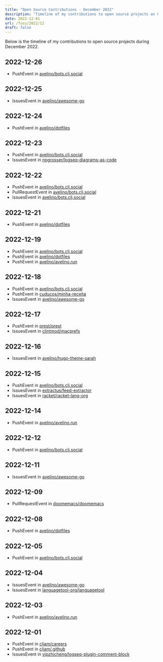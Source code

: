 ```yaml
---
title: "Open Source Contributions - December 2022"
description: "Timeline of my contributions to open source projects on GitHub during December 2022."
date: 2022-12-01
url: /foss/2022/12
draft: false
---
```


Below is the timeline of my contributions to open source projects during December 2022.

## 2022-12-26

- PushEvent in [avelino/bots.clj.social](https://github.com/avelino/bots.clj.social)

## 2022-12-25

- IssuesEvent in [avelino/awesome-go](https://github.com/avelino/awesome-go)

## 2022-12-24

- PushEvent in [avelino/dotfiles](https://github.com/avelino/dotfiles)

## 2022-12-23

- PushEvent in [avelino/bots.clj.social](https://github.com/avelino/bots.clj.social)
- IssuesEvent in [npgrosser/logseq-diagrams-as-code](https://github.com/npgrosser/logseq-diagrams-as-code)

## 2022-12-22

- PushEvent in [avelino/bots.clj.social](https://github.com/avelino/bots.clj.social)
- PullRequestEvent in [avelino/bots.clj.social](https://github.com/avelino/bots.clj.social)
- IssuesEvent in [avelino/bots.clj.social](https://github.com/avelino/bots.clj.social)

## 2022-12-21

- PushEvent in [avelino/dotfiles](https://github.com/avelino/dotfiles)

## 2022-12-19

- PushEvent in [avelino/bots.clj.social](https://github.com/avelino/bots.clj.social)
- PushEvent in [avelino/dotfiles](https://github.com/avelino/dotfiles)
- PushEvent in [avelino/avelino.run](https://github.com/avelino/avelino.run)

## 2022-12-18

- PushEvent in [avelino/bots.clj.social](https://github.com/avelino/bots.clj.social)
- PushEvent in [cuducos/minha-receita](https://github.com/cuducos/minha-receita)
- IssuesEvent in [avelino/awesome-go](https://github.com/avelino/awesome-go)

## 2022-12-17

- PushEvent in [prest/prest](https://github.com/prest/prest)
- IssuesEvent in [clintmod/macprefs](https://github.com/clintmod/macprefs)

## 2022-12-16

- IssuesEvent in [avelino/hugo-theme-sarah](https://github.com/avelino/hugo-theme-sarah)

## 2022-12-15

- PushEvent in [avelino/bots.clj.social](https://github.com/avelino/bots.clj.social)
- IssuesEvent in [extractus/feed-extractor](https://github.com/extractus/feed-extractor)
- IssuesEvent in [racket/racket-lang-org](https://github.com/racket/racket-lang-org)

## 2022-12-14

- PushEvent in [avelino/avelino.run](https://github.com/avelino/avelino.run)

## 2022-12-12

- PushEvent in [avelino/bots.clj.social](https://github.com/avelino/bots.clj.social)

## 2022-12-11

- IssuesEvent in [avelino/awesome-go](https://github.com/avelino/awesome-go)

## 2022-12-09

- PullRequestEvent in [doomemacs/doomemacs](https://github.com/doomemacs/doomemacs)

## 2022-12-08

- PushEvent in [avelino/dotfiles](https://github.com/avelino/dotfiles)

## 2022-12-05

- PushEvent in [avelino/bots.clj.social](https://github.com/avelino/bots.clj.social)

## 2022-12-04

- IssuesEvent in [avelino/awesome-go](https://github.com/avelino/awesome-go)
- IssuesEvent in [languagetool-org/languagetool](https://github.com/languagetool-org/languagetool)

## 2022-12-03

- PushEvent in [avelino/avelino.run](https://github.com/avelino/avelino.run)

## 2022-12-01

- PushEvent in [cljam/careers](https://github.com/cljam/careers)
- PushEvent in [cljam/.github](https://github.com/cljam/.github)
- IssuesEvent in [vipzhicheng/logseq-plugin-comment-block](https://github.com/vipzhicheng/logseq-plugin-comment-block)

